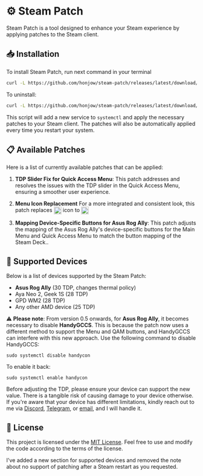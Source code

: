 # ⚙️ Steam Patch
Steam Patch is a tool designed to enhance your Steam experience by applying patches to the Steam client. 

## 📥 Installation
To install Steam Patch, run next command in your terminal

   ```bash
   curl -L https://github.com/honjow/steam-patch/releases/latest/download/install.sh | sh
   ```

To uninstall:
   ```bash
   curl -L https://github.com/honjow/steam-patch/releases/latest/download/uninstall.sh | sh
   ```

This script will add a new service to `systemctl` and apply the necessary patches to your Steam client. The patches will also be automatically applied every time you restart your system.

## 📋 Available Patches

Here is a list of currently available patches that can be applied:

1. **TDP Slider Fix for Quick Access Menu**: This patch addresses and resolves the issues with the TDP slider in the Quick Access Menu, ensuring a smoother user experience.

2. **Menu Icon Replacement** For a more integrated and consistent look, this patch replaces <picture> <source media="(prefers-color-scheme: light)" srcset="https://github-production-user-asset-6210df.s3.amazonaws.com/5504685/255038062-d99f3be6-ff5a-4570-9f21-a59204ccc804.png"> <img src="https://github-production-user-asset-6210df.s3.amazonaws.com/5504685/255038464-eb72c683-a1a5-4e5c-b81a-0131f8a76dd7.png" height="20" align="center"> </picture> icon to <picture> <source media="(prefers-color-scheme: light)" srcset="https://github.com/Maclay74/steam-patch/assets/5504685/9d15c179-bb92-4463-9a06-f8faecccf5fe"> <img src="https://github.com/Maclay74/steam-patch/assets/5504685/c76f7637-9f82-4786-b936-0ee3d99039e3" height="20" align="center"> </picture>
3. **Mapping Device-Specific Buttons for Asus Rog Ally**: This patch adjusts the mapping of the Asus Rog Ally's device-specific buttons for the Main Menu and Quick Access Menu to match the button mapping of the Steam Deck..

## 🎯 Supported Devices

Below is a list of devices supported by the Steam Patch:

- **Asus Rog Ally** (30 TDP, changes thermal policy) 
- Aya Neo 2, Geek 1S (28 TDP)
- GPD WM2 (28 TDP)
- Any other AMD device (25 TDP)

⚠️ **Please note**: From version 0.5 onwards, for **Asus Rog Ally**, it becomes necessary to disable **HandyGCCS**. 
This is because the patch now uses a different method to support the Menu and QAM buttons, 
and HandyGCCS can interfere with this new approach. Use the following command to disable HandyGCCS:
```
sudo systemctl disable handycon
```
To enable it back:
```
sudo systemctl enable handycon
```

Before adjusting the TDP, please ensure your device can support the new value. 
There is a tangible risk of causing damage to your device otherwise. 
If you're aware that your device has different limitations, kindly reach out to me via 
[Discord](https://discordapp.com/users/maclay74), 
[Telegram](https://t.me/mikefinch), or 
[email](mailto:mishakozlov74@gmail.com), and I will handle it.

## 📝 License

This project is licensed under the [MIT License](LICENSE). Feel free to use and modify the code according to the terms of the license.

I've added a new section for supported devices and removed the note about no support of patching after a Steam restart as you requested.
